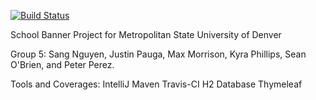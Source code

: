 [![Build Status](https://travis-ci.org/snguye39/RebelScrumBannerProject.svg?branch=master)](https://travis-ci.org/snguye39/RebelScrumBannerProject)

School Banner Project for Metropolitan State University of Denver

Group 5: Sang Nguyen, Justin Pauga, Max Morrison, Kyra Phillips, Sean O'Brien, and Peter Perez.

Tools and Coverages:
IntelliJ
Maven
Travis-CI
H2 Database
Thymeleaf